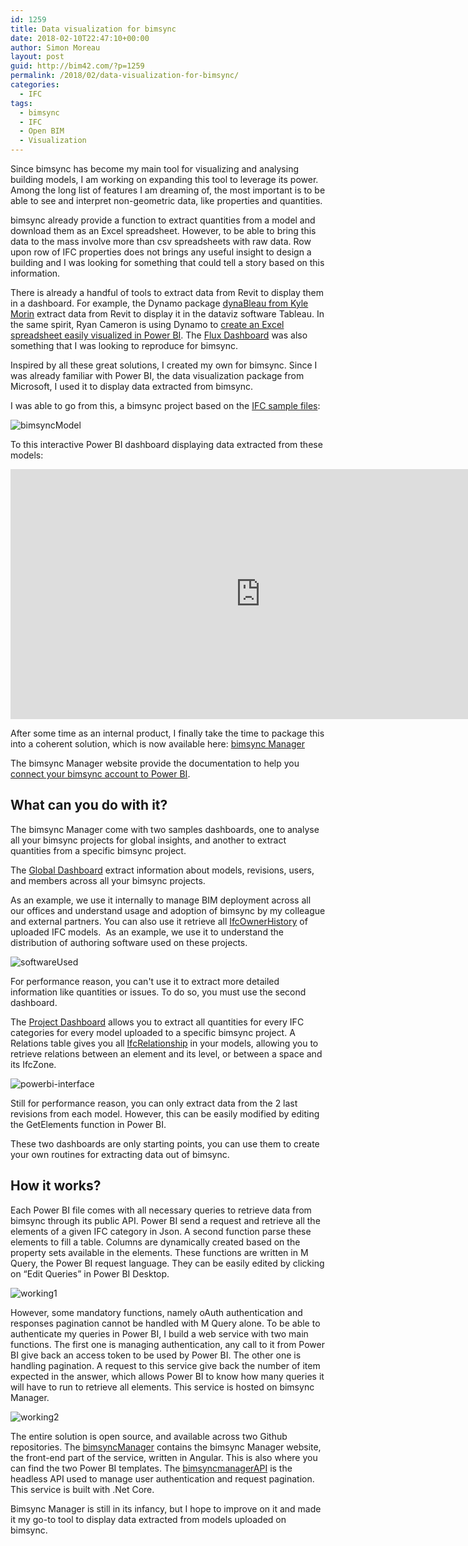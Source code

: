 ```yaml
---
id: 1259
title: Data visualization for bimsync
date: 2018-02-10T22:47:10+00:00
author: Simon Moreau
layout: post
guid: http://bim42.com/?p=1259
permalink: /2018/02/data-visualization-for-bimsync/
categories:
  - IFC
tags:
  - bimsync
  - IFC
  - Open BIM
  - Visualization
---
```

Since bimsync has become my main tool for visualizing and analysing building models, I am working on expanding this tool to leverage its power. Among the long list of features I am dreaming of, the most important is to be able to see and interpret non-geometric data, like properties and quantities.

bimsync already provide a function to extract quantities from a model and download them as an Excel spreadsheet. However, to be able to bring this data to the mass involve more than csv spreadsheets with raw data. Row upon row of IFC properties does not brings any useful insight to design a building and I was looking for something that could tell a story based on this information.

There is already a handful of tools to extract data from Revit to display them in a dashboard. For example, the Dynamo package [dynaBleau from Kyle Morin](http://blog.kylemorin.co/2015/03/dynableau-dynamo-tableau/) extract data from Revit to display it in the dataviz software Tableau. In the same spirit, Ryan Cameron is using Dynamo to [create an Excel spreadsheet easily visualized in Power BI](https://www.youtube.com/watch?time_continue=1&v=72QDQhmpEfU). The [Flux Dashboard](https://labs.flux.io/dashboard/) was also something that I was looking to reproduce for bimsync.

Inspired by all these great solutions, I created my own for bimsync. Since I was already familiar with Power BI, the data visualization package from Microsoft, I used it to display data extracted from bimsync.

I was able to go from this, a bimsync project based on the [IFC sample files](http://www.nibs.org/?page=bsa_commonbimfiles):

![bimsyncModel](https://bim42.com/wp-content/uploads/2018/02/bimsyncModel.png)

To this interactive Power BI dashboard displaying data extracted from these models:

<iframe width="800" height="400" src="https://app.powerbi.com/view?r=eyJrIjoiZGY2ZDU2YTktOTE0Zi00NDgzLTk1NGItYjg2Y2QwOTc4MTQ4IiwidCI6IjRiZGExYzA1LTc3ZTgtNDM4OS1iNjliLTA1N2EzNzBlNjY1YSIsImMiOjh9" frameborder="0" allowFullScreen="true"></iframe>

After some time as an internal product, I finally take the time to package this into a coherent solution, which is now available here: [bimsync Manager](https://bimsyncmanager.firebaseapp.com/home)

The bimsync Manager website provide the documentation to help you [connect your bimsync account to Power BI](https://bimsyncmanager.firebaseapp.com/documentation#SetUp).

## What can you do with it?

The bimsync Manager come with two samples dashboards, one to analyse all your bimsync projects for global insights, and another to extract quantities from a specific bimsync project.

The [Global Dashboard](https://bimsyncmanager.firebaseapp.com/documentation#GlobalDashboard) extract information about models, revisions, users, and members across all your bimsync projects.

As an example, we use it internally to manage BIM deployment across all our offices and understand usage and adoption of bimsync by my colleague and external partners. You can also use it retrieve all [IfcOwnerHistory](http://www.buildingsmart-tech.org/ifc/IFC4/final/html/schema/ifcutilityresource/lexical/ifcownerhistory.htm) of uploaded IFC models.  As an example, we use it to understand the distribution of authoring software used on these projects.

![softwareUsed](https://bim42.com/wp-content/uploads/2018/02/softwareUsed.png)

For performance reason, you can't use it to extract more detailed information like quantities or issues. To do so, you must use the second dashboard.

The [Project Dashboard](https://bimsyncmanager.firebaseapp.com/documentation#ProjectDashboard) allows you to extract all quantities for every IFC categories for every model uploaded to a specific bimsync project. A Relations table gives you all [IfcRelationship](http://www.buildingsmart-tech.org/ifc/IFC4/final/html/schema/ifckernel/lexical/ifcrelationship.htm) in your models, allowing you to retrieve relations between an element and its level, or between a space and its IfcZone.

![powerbi-interface](https://bim42.com/wp-content/uploads/2018/02/powerbi-interface.png)

Still for performance reason, you can only extract data from the 2 last revisions from each model. However, this can be easily modified by editing the GetElements function in Power BI.

These two dashboards are only starting points, you can use them to create your own routines for extracting data out of bimsync.

## How it works?

Each Power BI file comes with all necessary queries to retrieve data from bimsync through its public API. Power BI send a request and retrieve all the elements of a given IFC category in Json. A second function parse these elements to fill a table. Columns are dynamically created based on the property sets available in the elements. These functions are written in M Query, the Power BI request language. They can be easily edited by clicking on &#8220;Edit Queries&#8221; in Power BI Desktop.

![working1](https://bim42.com/wp-content/uploads/2018/02/working1.png)

However, some mandatory functions, namely oAuth authentication and responses pagination cannot be handled with M Query alone. To be able to authenticate my queries in Power BI, I build a web service with two main functions. The first one is managing authentication, any call to it from Power BI give back an access token to be used by Power BI. The other one is handling pagination. A request to this service give back the number of item expected in the answer, which allows Power BI to know how many queries it will have to run to retrieve all elements. This service is hosted on bimsync Manager.

![working2](https://bim42.com/wp-content/uploads/2018/02/working2.png)

The entire solution is open source, and available across two Github repositories. The [bimsyncManager](https://github.com/simonmoreau/bimsyncManager) contains the bimsync Manager website, the front-end part of the service, written in Angular. This is also where you can find the two Power BI templates. The [bimsyncmanagerAPI](https://github.com/simonmoreau/bimsyncmanagerAPI) is the headless API used to manage user authentication and request pagination. This service is built with .Net Core.

Bimsync Manager is still in its infancy, but I hope to improve on it and made it my go-to tool to display data extracted from models uploaded on bimsync.